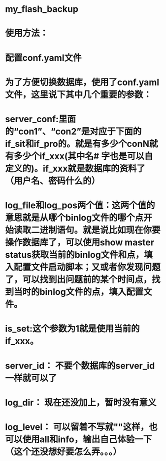 # my_flash_backup
# 使用方法：
# 配置conf.yaml文件
#  为了方便切换数据库，使用了conf.yaml文件，这里说下其中几个重要的参数：
#   server_conf:里面的“con1”、“con2”是对应于下面的if_sit和if_pro的。就是有多少个conN就有多少个if_xxx(其中名# 字也是可以自定义的)。if_xxx就是数据库的资料了（用户名、密码什么的）
#    log_file和log_pos两个值：这两个值的意思就是从哪个binlog文件的哪个点开始读取二进制语句。就是说比如现在你要操作数据库了，可以使用show master status获取当前的binlog文件和点，填入配置文件启动脚本；又或者你发现问题了，可以找到出问题前的某个时间点，找到当时的binlog文件的点，填入配置文件。
#    is_set:这个参数为1就是使用当前的if_xxx。
#    server_id： 不要个数据库的server_id一样就可以了
#    log_dir： 现在还没加上，暂时没有意义
#    log_level： 可以留着不写就""这样，也可以使用all和info，输出自己体验一下（这个还没想好要怎么弄。。。）


